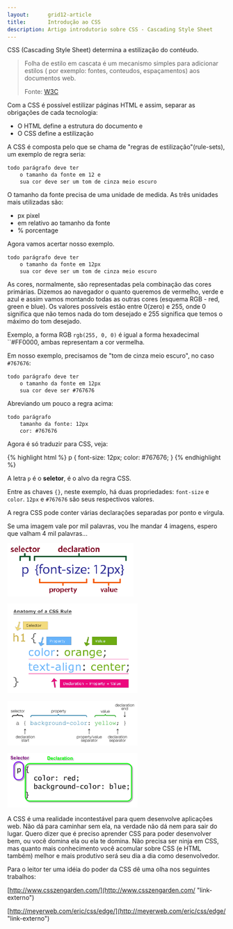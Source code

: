 ```yaml
---
layout:      grid12-article
title:       Introdução ao CSS
description: Artigo introdutorio sobre CSS - Cascading Style Sheet
---
```


CSS (Cascading Style Sheet) determina a estilização do contéudo.

> Folha de estilo em cascata é um mecanismo simples para adicionar estilos ( por exemplo: fontes, conteudos, espaçamentos)
> aos documentos web.
>
> Fonte: [W3C](http://www.w3.org/Style/CSS/ "link-externo")

Com a CSS é possível estilizar páginas HTML e assim, separar as obrigações de cada tecnologia:

- O HTML define a estrutura do documento e
- O CSS define a estilização

A CSS é composta pelo que se chama de "regras de estilização"(rule-sets), um exemplo de regra seria: 

    todo parágrafo deve ter
        o tamanho da fonte em 12 e
        sua cor deve ser um tom de cinza meio escuro

O tamanho da fonte precisa de uma unidade de medida. As três unidades mais utilizadas são:

- px pixel
- em relativo ao tamanho da fonte
- % porcentage

Agora vamos acertar nosso exemplo.

    todo parágrafo deve ter
        o tamanho da fonte em 12px
        sua cor deve ser um tom de cinza meio escuro

As cores, normalmente, são representadas pela combinação das cores primárias. Dizemos ao navegador o quanto queremos de
vermelho, verde e azul e assim vamos montando todas as outras cores (esquema RGB - red, green e blue). Os valores possíveis
estão entre 0(zero) e 255, onde 0 significa que não temos nada do tom desejado e 255 significa que temos o máximo do tom desejado.

Exemplo, a forma RGB `rgb(255, 0, 0)` é igual a forma hexadecimal ``#FF0000, ambas representam a cor vermelha.

Em nosso exemplo, precisamos de "tom de cinza meio escuro", no caso `#767676`:

    todo parágrafo deve ter
        o tamanho da fonte em 12px
        sua cor deve ser #767676

Abreviando um pouco a regra acima:

    todo parágrafo
        tamanho da fonte: 12px
        cor: #767676

Agora é só traduzir para CSS, veja:

{% highlight html %}
p {
    font-size: 12px;
    color: #767676;
}
{% endhighlight %}


A letra `p` é o __seletor__, é o alvo da regra CSS.

Entre as chaves `{}`, neste exemplo, há duas propriedades: `font-size` e `color`. `12px` e `#767676` são seus respectivos valores.

A regra CSS pode conter várias declarações separadas por ponto e vírgula.

Se uma imagem vale por mil palavras, vou lhe mandar 4 imagens, espero que valham 4 mil palavras...


![Figura ilustrando uma rouler set](css-syntax01.png "Figura ilustrando uma rouler set")

![Figura ilustrando uma rouler set](css-syntax02.png "Figura ilustrando uma rouler set")

![Figura ilustrando uma rouler set](css-syntax03.png "Figura ilustrando uma rouler set")

![Figura ilustrando uma rouler set](css-syntax04.png "Figura ilustrando uma rouler set")

A CSS é uma realidade incontestável para quem desenvolve aplicações web. Não dá para caminhar sem ela, na verdade não dá
nem para sair do lugar. Quero dizer que é preciso aprender CSS para poder desenvolver bem, ou você domina ela ou ela te domina.
Não precisa ser ninja em CSS, mas quanto mais conhecimento você acomular sobre CSS (e HTML também) melhor e mais produtivo
será seu dia a dia como desenvolvedor.

Para o leitor ter uma idéia do poder da CSS dê uma olha nos seguintes trabalhos:

[http://www.csszengarden.com/](http://www.csszengarden.com/ "link-externo")

[http://meyerweb.com/eric/css/edge/](http://meyerweb.com/eric/css/edge/ "link-externo")
